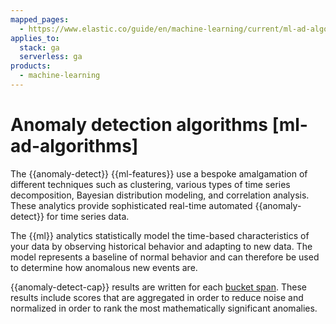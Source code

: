 ```yaml
---
mapped_pages:
  - https://www.elastic.co/guide/en/machine-learning/current/ml-ad-algorithms.html
applies_to:
  stack: ga
  serverless: ga
products:
  - machine-learning
---
```


# Anomaly detection algorithms [ml-ad-algorithms]

The {{anomaly-detect}} {{ml-features}} use a bespoke amalgamation of different techniques such as clustering, various types of time series decomposition, Bayesian distribution modeling, and correlation analysis. These analytics provide sophisticated real-time automated {{anomaly-detect}} for time series data.

The {{ml}} analytics statistically model the time-based characteristics of your data by observing historical behavior and adapting to new data. The model represents a baseline of normal behavior and can therefore be used to determine how anomalous new events are.

{{anomaly-detect-cap}} results are written for each [bucket span](ml-ad-run-jobs.md#ml-ad-bucket-span). These results include scores that are aggregated in order to reduce noise and normalized in order to rank the most mathematically significant anomalies.
